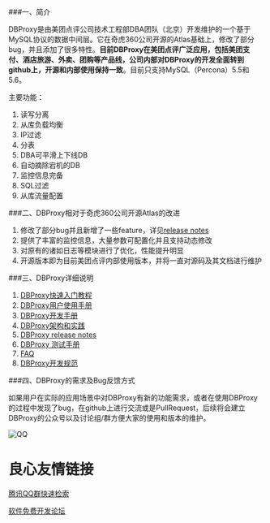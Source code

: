 ###一、简介

DBProxy是由美团点评公司技术工程部DBA团队（北京）开发维护的一个基于MySQL协议的数据中间层。它在奇虎360公司开源的Atlas基础上，修改了部分bug，并且添加了很多特性。**目前DBProxy在美团点评广泛应用，包括美团支付、酒店旅游、外卖、团购等产品线，公司内部对DBProxy的开发全面转到github上，开源和内部使用保持一致**。目前只支持MySQL（Percona）5.5和5.6。

主要功能：

1. 读写分离
2. 从库负载均衡
3. IP过滤
4. 分表
5. DBA可平滑上下线DB
6. 自动摘除宕机的DB
7. 监控信息完备
8. SQL过滤
9. 从库流量配置

###二、DBProxy相对于奇虎360公司开源Atlas的改进

1. 修改了部分bug并且新增了一些feature，详见[release notes](./doc/RELEASE_NOTES.md)
2. 提供了丰富的监控信息，大量参数可配置化并且支持动态修改
3. 对原有的诸如日志等模块进行了优化，性能提升明显
4. 开源版本即为目前美团点评内部使用版本，并将一直对源码及其文档进行维护


###三、DBProxy详细说明

1. [DBProxy快速入门教程](./doc/QUICK_START.md)
2. [DBProxy用户使用手册](./doc/USER_GUIDE.md)
3. [DBProxy开发手册](./doc/PROGRAMMING_GUIDE.md)
4. [DBProxy架构和实践](./doc/THEORY_PRACTICES.md)
5. [DBProxy release notes](./doc/RELEASE_NOTES.md)
6. [DBProxy 测试手册](./doc/TEST_GUIDE.md)
7. [FAQ](./doc/FAQ.md)
8. [DBProxy开发规范](./doc/DEVELOPMENT_NORM.md)

###四、DBProxy的需求及Bug反馈方式

如果用户在实际的应用场景中对DBProxy有新的功能需求，或者在使用DBProxy的过程中发现了bug，在github上进行交流或是PullRequest，后续将会建立DBProxy的公众号以及讨论组/群方便大家的使用和版本的维护。

![QQ](./doc/img/DBProxy用户交流群群二维码.png)


 # 良心友情链接

[腾讯QQ群快速检索](http://u.720life.cn/s/8cf73f7c)

[软件免费开发论坛](http://u.720life.cn/s/bbb01dc0)